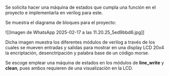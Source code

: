 
Se solicita hacer una máquina de estados que cumpla una función en el proyecto e implementarla en verilog para este. 

Se muestra el diagrama de bloques para el proyecto:

![[Imagen de WhatsApp 2025-02-17 a las 11.20.25_5ed9bbd6.jpg]]

Dicha imagen muestra los diferentes módulos de verilog a través de los cuales se mueven entradas y salidas para mostrar en una display LCD 20x4 la encriptación, desenctripación y palabra base de un código morse.

Se escoge emplear una máquina de estados en los módulos de **line_write** y **clean**, pues ambos requieren de una visualización en la LCD.
